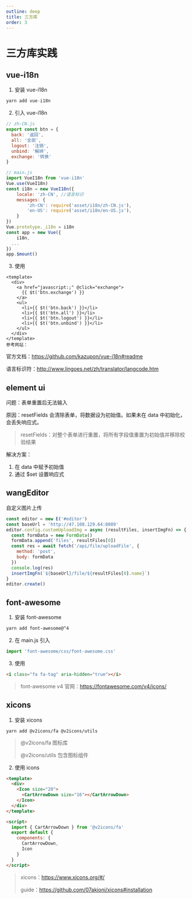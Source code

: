 ```yaml
---
outline: deep
title: 三方库
order: 3
---
```


# 三方库实践

## vue-i18n

1. 安装 vue-i18n

```javascript
yarn add vue-i18n
```

2. 引入 vue-i18n

```javascript
// zh-CN.js
export const btn = {
  back: '返回',
  all: '全部',
  logout: '注销',
  unbind: '解绑',
  exchange: '转换'
}
```

```javascript
// main.js
import VueI18n from 'vue-i18n'
Vue.use(VueI18n)
const i18n = new VueI18n({
	locale: 'zh-CN', //语言标识
	messages: {
		'zh-CN': require('asset/i18n/zh-CN.js'),
		'en-US': require('asset/i18n/en-US.js'),
	}
})
Vue.prototype._i18n = i18n
const app = new Vue({
	i18n,
  ...
})
app.$mount()
```

3. 使用

```vue
<template>
  <div>
    <a href="javascript:;" @click="exchange">
      {{ $t('btn.exchange') }}
    </a>
    <ul>
      <li>{{ $t('btn.back') }}</li>
      <li>{{ $t('btn.all') }}</li>
      <li>{{ $t('btn.logout') }}</li>
      <li>{{ $t('btn.unbind') }}</li>
    </ul>
  </div>
</template>
参考网站：
```

官方文档：https://github.com/kazupon/vue-i18n#readme

语言标识符：http://www.lingoes.net/zh/translator/langcode.htm

## element ui

问题：表单重置后无法输入

原因：resetFields 会清除表单，将数据设为初始值。如果未在 data 中初始化，会丢失响应式。

> resetFields：对整个表单进行重置，将所有字段值重置为初始值并移除校验结果

解决方案：

1. 在 data 中赋予初始值
2. 通过 $set 设置响应式

## wangEditor

自定义图片上传

```javascript
const editor = new E('#editor')
const baseUrl = 'http://47.108.129.64:8089'
editor.config.customUploadImg = async (resultFiles, insertImgFn) => {
  const formData = new FormData()
  formData.append('files', resultFiles[0])
  const res = await fetch('/api/file/uploadFile', {
    method: 'post',
    body: formData
  })
  console.log(res)
  insertImgFn(`${baseUrl}/file/${resultFiles[0].name}`)
}
editor.create()
```

## font-awesome

1. 安装 font-awesome

```bash
yarn add font-awesome@^4
```

2. 在 main.js 引入

```js
import 'font-awesome/css/font-awesome.css'
```

3. 使用

```html
<i class="fa fa-tag" aria-hidden="true"></i>
```

> font-awesome v4 官网：https://fontawesome.com/v4/icons/

## xicons

1. 安装 xicons

```
yarn add @v2icons/fa @v2icons/utils
```

> @v2icons/fa 图标库
>
> @v2icons/utils 包含图标组件

2. 使用 icons

```html
<template>
  <div>
    <Icon size="20">
      <CartArrowDown size="16"></CartArrowDown>
    </Icon>
  </div>
</template>

<script>
  import { CartArrowDown } from '@v2icons/fa'
  export default {
    components: {
      CartArrowDown,
      Icon
    }
  }
</script>
```

> xicons：https://www.xicons.org/#/
>
> guide：https://github.com/07akioni/xicons#installation
